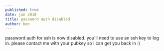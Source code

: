 ```yaml
---
published: true
date: jun 2018
title: password auth disabled
author: ben
---
```


password auth for ssh is now disabled. you'll need to use an ssh key to log in. please contact me with your pubkey so i can get you back in :)

